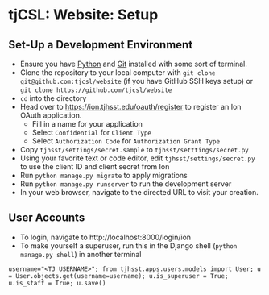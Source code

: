 # tjCSL: Website: Setup

## Set-Up a Development Environment

* Ensure you have [Python](https://python.org) and [Git](https://git-scm.com/) installed with some sort of terminal.
* Clone the repository to your local computer with `git clone git@github.com:tjcsl/website` (if you have GitHub SSH keys setup) or `git clone https://github.com/tjcsl/website`
* `cd` into the directory
* Head over to https://ion.tjhsst.edu/oauth/register to register an Ion OAuth application.
    * Fill in a name for your application
    * Select `Confidential` for `Client Type`
    * Select `Authorization Code` for `Authorization Grant Type`
* Copy `tjhsst/settings/secret.sample` to `tjhsst/setttings/secret.py`
* Using your favorite text or code editor, edit `tjhsst/settings/secret.py` to use the client ID and client secret from Ion
* Run `python manage.py migrate` to apply migrations
* Run `python manage.py runserver` to run the development server
* In your web browser, navigate to the directed URL to visit your creation.

## User Accounts
* To login, navigate to http://localhost:8000/login/ion
* To make yourself a superuser, run this in the Django shell (`python manage.py shell`) in another terminal
```
username="<TJ USERNAME>"; from tjhsst.apps.users.models import User; u = User.objects.get(username=username); u.is_superuser = True; u.is_staff = True; u.save()
```
